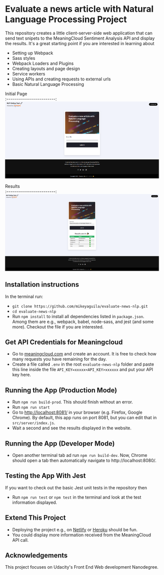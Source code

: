# Evaluate a news article with Natural Language Processing Project

This repository creates a little client-server-side web application that can send text snipets to the MeaningCloud Sentiment Analysis API and display the results. It's a great starting point if you are interested in learning about
- Setting up Webpack
- Sass styles
- Webpack Loaders and Plugins
- Creating layouts and page design
- Service workers
- Using APIs and creating requests to external urls
- Basic Natural Language Processing

Initial Page             
:-------------------------:
![Screenshot](src/client/images/sc2021-11-12_151140.png)
<!-- ![Screenshot of project](src/client/images/sc2021-11-12_151140.png) -->
Results             
:-------------------------:
![Screenshot](src/client/images/sc2021-11-12_164053_results.png)

## Installation instructions
In the terminal run:
- `git clone https://github.com/mikeyaguila/evaluate-news-nlp.git`
- `cd evaluate-news-nlp`
- Run `npm install` to install all dependencies listed in `package.json`. Among them are e.g., webpack, babel, node-sass, and jest (and some more). Checkout the file if you are interested.

## Get API Credentials for Meaningcloud
- Go to [meaningcloud.com](https://www.meaningcloud.com/developer/sentiment-analysis) and create an account. It is free to check how many requests you have remaining for the day.
- Create a file called `.env` in the root `evaluate-news-nlp` folder and paste this line inside the file `API_KEY=xxxxx<API_KEY>xxxxxx` and put your API key here.

## Running the App (Production Mode)
- Run `npm run build-prod`. This should finish without an error.
- Run `npm run start`
- Go to [http://localhost:8081/](http://localhost:8081/) in your browser (e.g. Firefox, Google Chrome). By default, this app runs on port 8081, but you can edit that in `src/server/index.js`.
- Wait a second and see the results displayed in the website.

## Running the App (Developer Mode)
- Open another terminal tab ad run `npm run build-dev`. Now, Chrome should open a tab then automatically navigate to http://localhost:8080/.

## Testing the App With Jest
If you want to check out the basic Jest unit tests in the repository then
- Run `npm run test` or `npm test` in the terminal and look at the test information displayed.

## Extend This Project
- Deploying the project e.g., on [Netlify](https://www.netlify.com/) or [Heroku](https://www.heroku.com/) should be fun.
- You could display more information received from the MeaningCloud API call.

## Acknowledgements
This project focuses on Udacity's Front End Web development Nanodegree.
